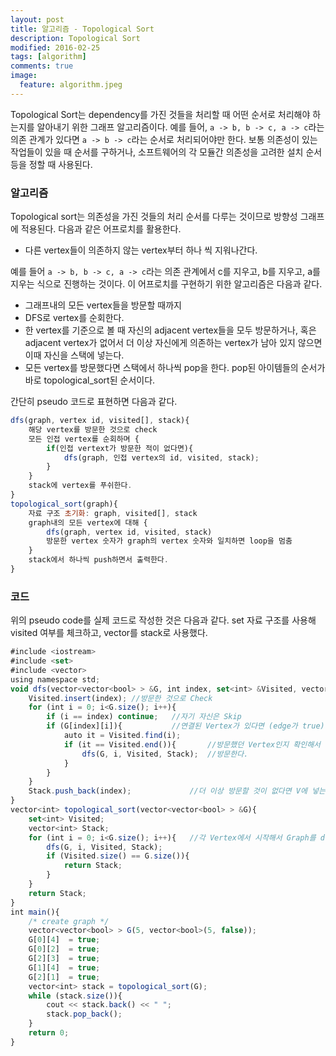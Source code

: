 ```yaml
---
layout: post
title: 알고리즘 - Topological Sort
description: Topological Sort
modified: 2016-02-25
tags: [algorithm]
comments: true
image:
  feature: algorithm.jpeg
---
```


Topological Sort는 dependency를 가진 것들을 처리할 때 어떤 순서로 처리해야 하는지를 알아내기 위한 그래프 알고리즘이다. 예를 들어, `a -> b, b -> c, a -> c`라는 의존 관계가 있다면 `a -> b -> c`라는 순서로 처리되어야만 한다. 
보통 의존성이 있는 작업들이 있을 때 순서를 구하거나, 소프트웨어의 각 모듈간 의존성을 고려한 설치 순서등을 정할 때 사용된다. 

### 알고리즘 

Topological sort는 의존성을 가진 것들의 처리 순서를 다루는 것이므로 방향성 그래프에 적용된다. 다음과 같은 어프로치를 활용한다. 

- 다른 vertex들이 의존하지 않는 vertex부터 하나 씩 지워나간다.   

예를 들어  `a -> b, b -> c, a -> c`라는 의존 관계에서 c를 지우고, b를 지우고, a를 지우는 식으로 진행하는 것이다. 이 어프로치를 구현하기 위한 알고리즘은 다음과 같다. 


- 그래프내의 모든 vertex들을 방문할 때까지 
- DFS로 vertex를 순회한다. 
- 한 vertex를 기준으로 볼 때 자신의 adjacent vertex들을 모두 방문하거나, 혹은 adjacent vertex가 없어서 더 이상 자신에게 의존하는 vertex가 남아 있지 않으면 이때 자신을 스택에 넣는다. 
- 모든 vertex를 방문했다면 스택에서 하나씩 pop을 한다. pop된 아이템들의 순서가 바로 topological_sort된 순서이다. 

간단히 pseudo 코드로 표현하면 다음과 같다. 

```javascript
dfs(graph, vertex id, visited[], stack){
	해당 vertex를 방문한 것으로 check
	모든 인접 vertex를 순회하며 {
		if(인접 vertext가 방문한 적이 없다면){
			dfs(graph, 인접 vertex의 id, visited, stack);
		}
	}
	stack에 vertex를 푸쉬한다.
}
topological_sort(graph){
	자료 구조 초기화: graph, visited[], stack
	graph내의 모든 vertex에 대해 {
		dfs(graph, vertex id, visited, stack)
		방문한 vertex 숫자가 graph의 vertex 숫자와 일치하면 loop을 멈춤
	}
	stack에서 하나씩 push하면서 출력한다. 
}
```

### 코드

위의 pseudo code를 실제 코드로 작성한 것은 다음과 같다. set 자료 구조를 사용해 visited 여부를 체크하고, vector를 stack로 사용했다. 


```javascript
#include <iostream>
#include <set>
#include <vector>
using namespace std;
void dfs(vector<vector<bool> > &G, int index, set<int> &Visited, vector<int> &Stack){
	Visited.insert(index); //방문한 것으로 Check
	for (int i = 0; i<G.size(); i++){
		if (i == index) continue;	//자기 자신은 Skip
		if (G[index][i]){			//연결된 Vertex가 있다면 (edge가 true)
			auto it = Visited.find(i);
			if (it == Visited.end()){		//방문했던 Vertex인지 확인해서 하지 않았다면 
				dfs(G, i, Visited, Stack);	//방문한다. 
			}
		}
	}
	Stack.push_back(index);				//더 이상 방문할 것이 없다면 V에 넣는다.(즉, 자신에게 의존적인 Vertex들을 모두 처리한 후에 자신을 처리)
}
vector<int> topological_sort(vector<vector<bool> > &G){
	set<int> Visited;
	vector<int> Stack;
	for (int i = 0; i<G.size(); i++){	//각 Vertex에서 시작해서 Graph를 dfs로 travesal한다. 
		dfs(G, i, Visited, Stack);
		if (Visited.size() == G.size()){
			return Stack;
		}
	}
	return Stack;
}
int main(){
	/* create graph */
	vector<vector<bool> > G(5, vector<bool>(5, false));
	G[0][4]  = true;
	G[0][2]  = true;
	G[2][3]  = true;
	G[1][4]  = true;
	G[2][1]  = true;
	vector<int> stack = topological_sort(G);
	while (stack.size()){
		cout << stack.back() << " ";
		stack.pop_back();
	}
	return 0;
}
```

